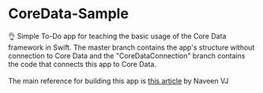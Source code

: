 # CoreData-Sample
👌 Simple To-Do app for teaching the basic usage of the Core Data framework in Swift. The master branch contains the app's structure without connection to Core Data and the "CoreDataConnection" branch contains the code that connects this app to Core Data. 
<br/><br/>
The main reference for building this app is [this article](https://medium.com/swiftcommmunity/how-to-create-a-login-page-with-core-data-in-swift-5-2-part-1-2-d9b7c51e8f10) by Naveen VJ
